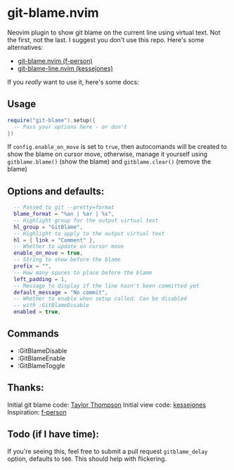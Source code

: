 # git-blame.nvim

Neovim plugin to show git blame on the current line using virtual text.
Not the first, not the last. I suggest you don't use this repo. Here's some alternatives:

- [git-blame.nvim (f-person)](https://github.com/f-person/git-blame.nvim)
- [git-blame-line.nvim (kessejones)](https://github.com/kessejones/git-blame-line.nvim)

If you _really_ want to use it, here's some docs:

## Usage

```lua
require("git-blame").setup({
  -- Pass your options here - or don't
})
```

If `config.enable_on_move` is set to `true`, then autocomands will be created to show the blame on cursor move, otherwise, manage it yourself using `gitblame.blame()` (show the blame) and `gitblame.clear()` (remove the blame)

## Options and defaults:

```lua
  -- Passed to git --pretty=format
  blame_format = "%an | %ar | %s",
  -- Highlight group for the output virtual text
  hl_group = "GitBlame",
  -- Highlight to apply to the output virtual text
  hl = { link = "Comment" },
  -- Whether to update on cursor move
  enable_on_move = true,
  -- String to show before the blame
  prefix = "",
  -- How many spaces to place before the blame
  left_padding = 1,
  -- Message to display if the line hasn't been committed yet
  default_message = "No commit",
  -- Whether to enable when setup called. Can be disabled
  -- with :GitBlameDisable
  enabled = true,
```

## Commands

- :GitBlameDisable
- :GitBlameEnable
- :GitBlameToggle

## Thanks:

Initial git blame code: [Taylor Thompson](https://teukka.tech/vimtip-gitlens.html)
Initial view code: [kessejones](https://github.com/kessejones/git-blame-line.nvim/blob/main/lua/git-blame-line/view.lua)
Inspiration: [f-person](https://github.com/f-person/git-blame.nvim)

## Todo (if I have time):

If you're seeing this, feel free to submit a pull request
`gitblame_delay` option, defaults to `500`. This should help with flickering.
